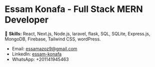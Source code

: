 # Essam Konafa - Full Stack MERN Developer
🚀 **Skills:** React, Next.js, Node.js, laravel, flask, SQL, SQLite, Express.js, MongoDB, Firebase, Tailwind CSS, wordPress.
- Email: essamazoz9@gmail.com
- LinkedIn: [essam-konafa](https://www.linkedin.com/in/essam-konafa-589310286/)
- WhatsApp: +201141945463
